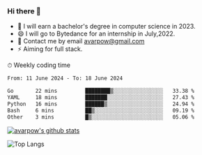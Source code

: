 ### Hi there 👋
<!--I have been a GitHub member for [![Years Badge](https://badges.pufler.dev/years/avarpow)](https://badges.pufler.dev)-->
- 🌱 I will earn a bachelor's degree in computer science in 2023.
- 😄 I will go to Bytedance for an internship in July,2022.
- 💬 Contact me by email avarpow@gmail.com
- ⚡ Aiming for full stack.

<!--💻 Coding Activity Logging

[![Commits Badge](https://badges.pufler.dev/commits/weekly/avarpow)](https://badges.pufler.dev)-->

⏱ Weekly coding time
<!--START_SECTION:waka-->

```txt
From: 11 June 2024 - To: 18 June 2024

Go       22 mins         ████████▒░░░░░░░░░░░░░░░░   33.38 %
YAML     18 mins         ███████░░░░░░░░░░░░░░░░░░   27.43 %
Python   16 mins         ██████▒░░░░░░░░░░░░░░░░░░   24.94 %
Bash     6 mins          ██▒░░░░░░░░░░░░░░░░░░░░░░   09.19 %
Other    3 mins          █▒░░░░░░░░░░░░░░░░░░░░░░░   05.06 %
```

<!--END_SECTION:waka-->

[![avarpow's github stats](https://github-readme-stats.vercel.app/api?username=avarpow&count_private=true&show_icons=true&hide=issues&hide_border=true)](https://github.com/anuraghazra/github-readme-stats)

![Top Langs](https://github-readme-stats.vercel.app/api/top-langs/?username=avarpow&layout=compact&hide_border=true) 
<!--[![avarpow's wakatime stats](https://github-readme-stats.vercel.app/api/wakatime?username=avarpow)](https://github.com/anuraghazra/github-readme-stats)-->
